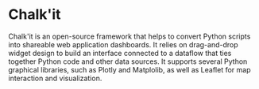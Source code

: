 # Chalk'it

Chalk'it is an open-source framework that helps to convert Python scripts into shareable web application dashboards. It relies on drag-and-drop widget design to build an interface connected to a dataflow that ties together Python code and other data sources. It supports several Python graphical libraries, such as Plotly and Matplolib, as well as Leaflet for map interaction and visualization.